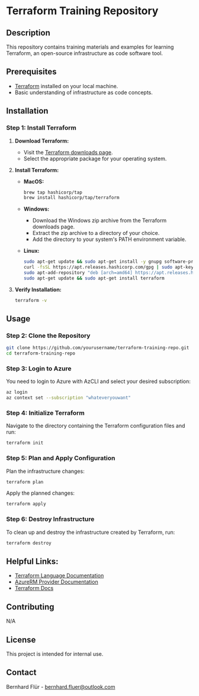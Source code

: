 # Terraform Training Repository

## Description
This repository contains training materials and examples for learning Terraform, an open-source infrastructure as code software tool.

## Prerequisites
- [Terraform](https://www.terraform.io/downloads.html) installed on your local machine.
- Basic understanding of infrastructure as code concepts.

## Installation

### Step 1: Install Terraform
1. **Download Terraform:**
    - Visit the [Terraform downloads page](https://www.terraform.io/downloads.html).
    - Select the appropriate package for your operating system.

2. **Install Terraform:**
    - **MacOS:**
        ```sh
        brew tap hashicorp/tap
        brew install hashicorp/tap/terraform
        ```

    - **Windows:**
        - Download the Windows zip archive from the Terraform downloads page.
        - Extract the zip archive to a directory of your choice.
        - Add the directory to your system's PATH environment variable.

    - **Linux:**
        ```sh
        sudo apt-get update && sudo apt-get install -y gnupg software-properties-common curl
        curl -fsSL https://apt.releases.hashicorp.com/gpg | sudo apt-key add -
        sudo apt-add-repository "deb [arch=amd64] https://apt.releases.hashicorp.com $(lsb_release -cs) main"
        sudo apt-get update && sudo apt-get install terraform
        ```

3. **Verify Installation:**
    ```sh
    terraform -v
    ```

## Usage

### Step 2: Clone the Repository
```sh
git clone https://github.com/yourusername/terraform-training-repo.git
cd terraform-training-repo
```

### Step 3: Login to Azure
You need to login to Azure with AzCLI and select your desired subscription:

```sh
az login
az context set --subscription "whateveryouwant"
```

### Step 4: Initialize Terraform
Navigate to the directory containing the Terraform configuration files and run:

```sh
terraform init
```

### Step 5: Plan and Apply Configuration
Plan the infrastructure changes:
```sh
terraform plan
```

Apply the planned changes:
```sh
terraform apply
```


### Step 6: Destroy Infrastructure
To clean up and destroy the infrastructure created by Terraform, run:
```sh
terraform destroy
```

## Helpful Links:

- [Terraform Language Documentation](https://developer.hashicorp.com/terraform/language)
- [AzureRM Provider Documentation](https://registry.terraform.io/providers/hashicorp/azurerm/latest/docs)
- [Terraform Docs](https://terraform-docs.io/)

## Contributing
N/A

## License
This project is intended for internal use.

## Contact
Bernhard Flür - bernhard.fluer@outlook.com
